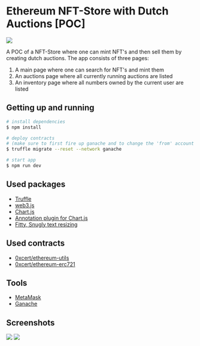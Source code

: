 # Ethereum NFT-Store with Dutch Auctions [POC]

![](https://imgur.com/N4mzAKX)

A POC of a NFT-Store where one can mint NFT's and then sell them by creating dutch auctions.
The app consists of three pages:

1. A main page where one can search for NFT's and mint them
2. An auctions page where all currently running auctions are listed
3. An inventory page where all numbers owned by the current user are listed

## Getting up and running

```bash
# install dependencies
$ npm install

# deploy contracts
# (make sure to first fire up ganache and to change the 'from' account in 'truffle.js')
$ truffle migrate --reset --network ganache

# start app
$ npm run dev
```

## Used packages

- [Truffle](https://truffleframework.com/truffle)
- [web3.js](https://github.com/ethereum/web3.js/)
- [Chart.js](https://github.com/chartjs/Chart.js)
- [Annotation plugin for Chart.js](https://github.com/chartjs/chartjs-plugin-annotation)
- [Fitty, Snugly text resizing](https://github.com/rikschennink/fitty)

## Used contracts

- [0xcert/ethereum-utils](https://github.com/0xcert/ethereum-utils)
- [0xcert/ethereum-erc721](https://github.com/0xcert/ethereum-erc721)

## Tools

- [MetaMask](https://metamask.io/)
- [Ganache](https://truffleframework.com/ganache)


## Screenshots
![](https://imgur.com/EP1F6ly)
![](https://imgur.com/BK73FMJ)
